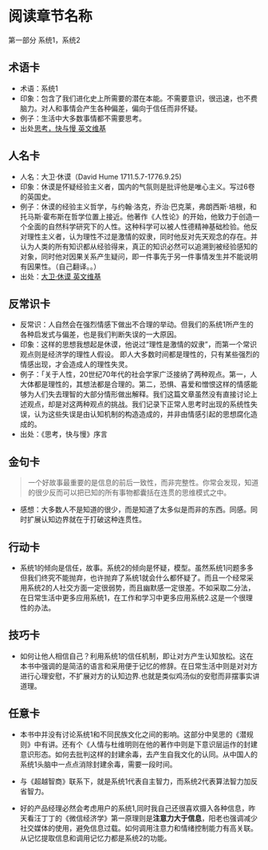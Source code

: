 # 阅读章节名称
第一部分 系统1，系统2
## 术语卡
- 术语：系统1
- 印象：包含了我们进化史上所需要的潜在本能。不需要意识，很迅速，也不费脑力。对人和事情会产生各种偏差，偏向于信任而非怀疑。
- 例子：生活中大多数事情都不需要思考。
- 出处[思考，快与慢 英文维基](https://en.wikipedia.org/wiki/Thinking,_Fast_and_Slow)


## 人名卡
- 人名：大卫·休谟（David Hume  1711.5.7-1776.9.25)
- 印象：休谟是怀疑经验主义者，国内的气氛则是批评他是唯心主义。写过6卷的英国史。
- 例子：休谟的经验主义哲学，与约翰·洛克，乔治·巴克莱，弗朗西斯·培根，和托马斯·霍布斯在哲学位置上接近。他著作《人性论》的开始，他致力于创造一个全面的自然科学研究下的人性。这种科学可以被人性德精神基础检验。他反对理性主义者，认为理性不过是激情的奴隶，同时他反对先天观念的存在。并认为人类的所有知识都从经验得来，真正的知识必然可以追溯到被经验感知的对象，同时他对因果关系产生疑问，即一件事先于另一件事情发生并不能说明有因果性。（自己翻译。。）
- 出处：[大卫·休谟 英文维基](https://en.wikipedia.org/wiki/David_Hume)


## 反常识卡
- 反常识：人自然会在强烈情感下做出不合理的举动。但我们的系统1所产生的各种启发式与偏差，也是我们判断失误的一大原因。
- 印象：这样的思想我想起是休谟，他说过“理性是激情的奴隶”，而第一个常识观点则是经济学的理性人假设。  即人大多数时间都是理性的，只有某些强烈的情感出现，才会造成人的理性失灵。
- 例子：「关于人性，20世纪70年代的社会学家广泛接纳了两种观点。第一，人大体都是理性的，其想法都是合理的。第二，恐惧、喜爱和憎恨这样的情感能够为人们失去理智的大部分情形做出解释。我们这篇文章虽然没有直接讨论上述观点，却是对这两种观点的挑战。我们记录下正常人思考时出现的系统性失误，认为这些失误是由认知机制的构造造成的，并非由情感引起的思想腐化造成的。    
- 出处：《思考，快与慢》序言

## 金句卡
> 一个好故事最重要的是信息的前后一致性，而非完整性。你常会发现，知道的很少反而可以把已知的所有事物都囊括在连贯的思维模式之中。

- 感想：大多数人不是知道的很少，而是知道了太多似是而非的东西。同感。同时扩展认知边界就在于打破这种连贯性。

## 行动卡
- 系统1的倾向是信任，故事。系统2的倾向是怀疑，模型。虽然系统1问题多多但我们终究不能抛弃，也许抛弃了系统1就会什么都怀疑了。而且一个经常采用系统2的人社交方面一定很弱势，而且幽默感一定很差。不如采取二分法，在日常生活中更多应用系统1，在工作和学习中更多应用系统2.这是一个很理性的办法。


## 技巧卡
- 如何让他人相信自己？利用系统1的信任机制，即让对方产生认知放松。这在本书中强调的是简洁的语言和采用便于记忆的修辞。在日常生活中则是对对方进行心理安慰，不扩展对方的认知边界.也就是类似鸡汤似的安慰而非摆事实讲道理。

## 任意卡

- 本书中并没有讨论系统1和不同民族文化之间的影响。这部分中吴思的《潜规则》中有讲。还有个《人情与杜维明则在他的著作中则是下意识层运作的封建意识形态。如何去批判这样的封建余毒，去产生自我文化的认同。从中国人的系统1头脑中一点点消除封建余毒，需要一段时间。

- 与《超越智商》联系下，就是系统1代表自主智力，而系统2代表算法智力加反省智力。

- 好的产品经理必然会考虑用户的系统1,同时我自己还很喜欢摄入各种信息，昨天看汪丁丁的《微信经济学》第一原理则是**注意力大于信息**，阳老也强调减少社交媒体的使用，避免信息过载。如何调用注意力和情绪控制能力有高关联。从记忆提取信息和调用记忆力都是系统2的功能。